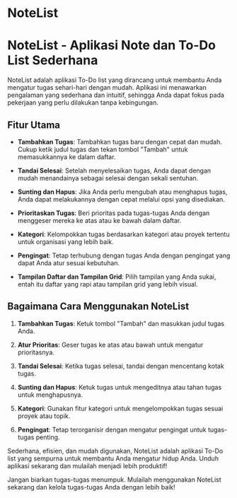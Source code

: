 # NoteList
# NoteList - Aplikasi Note dan To-Do List Sederhana

NoteList adalah aplikasi To-Do list yang dirancang untuk membantu Anda mengatur tugas sehari-hari dengan mudah. Aplikasi ini menawarkan pengalaman yang sederhana dan intuitif, sehingga Anda dapat fokus pada pekerjaan yang perlu dilakukan tanpa kebingungan.

## Fitur Utama

- **Tambahkan Tugas**: Tambahkan tugas baru dengan cepat dan mudah. Cukup ketik judul tugas dan tekan tombol "Tambah" untuk memasukkannya ke dalam daftar.

- **Tandai Selesai**: Setelah menyelesaikan tugas, Anda dapat dengan mudah menandainya sebagai selesai dengan sekali sentuhan.

- **Sunting dan Hapus**: Jika Anda perlu mengubah atau menghapus tugas, Anda dapat melakukannya dengan cepat melalui opsi yang disediakan.

- **Prioritaskan Tugas**: Beri prioritas pada tugas-tugas Anda dengan menggeser mereka ke atas atau ke bawah dalam daftar.

- **Kategori**: Kelompokkan tugas berdasarkan kategori atau proyek tertentu untuk organisasi yang lebih baik.

- **Pengingat**: Tetap terhubung dengan tugas Anda dengan pengingat yang dapat Anda atur sesuai kebutuhan.

- **Tampilan Daftar dan Tampilan Grid**: Pilih tampilan yang Anda sukai, entah itu daftar yang rapi atau tampilan grid yang lebih visual.

## Bagaimana Cara Menggunakan NoteList

1. **Tambahkan Tugas**: Ketuk tombol "Tambah" dan masukkan judul tugas Anda.

2. **Atur Prioritas**: Geser tugas ke atas atau bawah untuk mengatur prioritasnya.

3. **Tandai Selesai**: Ketika tugas selesai, tandai dengan mencentang kotak tugas.

4. **Sunting dan Hapus**: Ketuk tugas untuk mengeditnya atau tahan tugas untuk menghapusnya.

5. **Kategori**: Gunakan fitur kategori untuk mengelompokkan tugas sesuai proyek atau topik.

6. **Pengingat**: Tetap terorganisir dengan mengatur pengingat untuk tugas-tugas penting.

Sederhana, efisien, dan mudah digunakan, NoteList adalah aplikasi To-Do list yang sempurna untuk membantu Anda mengatur hidup Anda. Unduh aplikasi sekarang dan mulailah menjadi lebih produktif!

Jangan biarkan tugas-tugas menumpuk. Mulailah menggunakan NoteList sekarang dan kelola tugas-tugas Anda dengan lebih baik!
